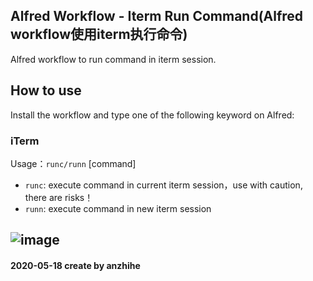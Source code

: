 ## Alfred Workflow - Iterm Run Command(Alfred workflow使用iterm执行命令)

Alfred workflow to run command in iterm session.

## How to use

Install the workflow and type one of the following keyword on Alfred:

### iTerm

Usage：`runc/runn` [command]

- `runc`: execute command in current iterm session，use with caution, there are risks！
- `runn`: execute command in new iterm session

![image](https://github.com/anzhihe/Efficient-office/blob/master/iterm-run-command/iterm-run-command.gif)
---
#### 2020-05-18 create by anzhihe


